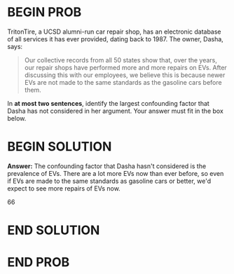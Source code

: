 # BEGIN PROB

TritonTire, a UCSD alumni-run car repair shop, has an electronic database of all services it has ever provided, dating back to 1987.
The owner, Dasha, says:

> Our collective records from all 50 states show that, over the years, our repair shops have performed more and more repairs on EVs. After discussing this with our employees, we believe this is because newer EVs are not made to the same standards as the gasoline cars before them.

In **at most two sentences**, identify the largest confounding factor that Dasha has not considered in her argument. Your answer must fit in the box below.

# BEGIN SOLUTION

**Answer:** The confounding factor that Dasha hasn't considered is the prevalence of EVs. There are a lot more EVs now than ever before, so even if EVs are made to the same standards as gasoline cars or better, we'd expect to see more repairs of EVs now. 

<average>66</average>

# END SOLUTION

# END PROB
